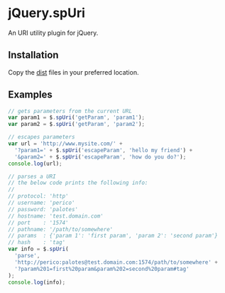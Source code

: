 # jQuery.spUri
An URI utility plugin for jQuery.

## Installation

Copy the [dist](dist) files in your preferred location.

## Examples

```JavaScript
// gets parameters from the current URL
var param1 = $.spUri('getParam', 'param1');
var param2 = $.spUri('getParam', 'param2');

// escapes parameters
var url = 'http://www.mysite.com/' +
  '?param1=' + $.spUri('escapeParam', 'hello my friend') +
  '&param2=' + $.spUri('escapeParam', 'how do you do?');
console.log(url);

// parses a URI
// the below code prints the following info:
//
// protocol: 'http'
// username: 'perico'
// password: 'palotes'
// hostname: 'test.domain.com'
// port    : '1574'
// pathname: '/path/to/somewhere'
// params  : {'param 1': 'first param', 'param 2': 'second param'}
// hash    : 'tag'
var info = $.spUri(
  'parse',
  'http://perico:palotes@test.domain.com:1574/path/to/somewhere' +
  '?param%201=first%20param&param%202=second%20param#tag'
);
console.log(info);
```
